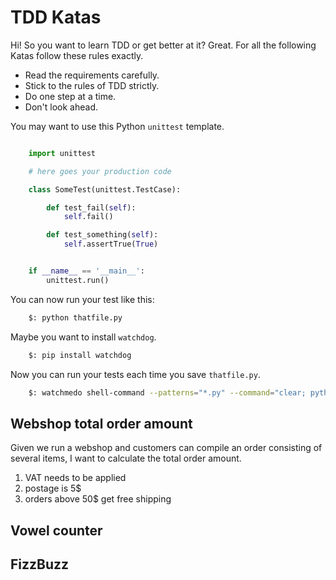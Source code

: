 # TDD Katas

Hi! So you want to learn TDD or get better at it? Great. For all the following Katas follow these rules exactly.
 
 * Read the requirements carefully.
 * Stick to the rules of TDD strictly.
 * Do one step at a time. 
 * Don't look ahead.
 
You may want to use this Python `unittest` template.

```python

	import unittest

	# here goes your production code

	class SomeTest(unittest.TestCase):

		def test_fail(self):
			self.fail()

		def test_something(self):
			self.assertTrue(True)


	if __name__ == '__main__':
		unittest.run()
```

You can now run your test like this:

```bash
    $: python thatfile.py
```

Maybe you want to install `watchdog`.
```bash
    $: pip install watchdog
```
Now you can run your tests each time you save `thatfile.py`.
```bash
    $: watchmedo shell-command --patterns="*.py" --command="clear; python thatfile.py" .
```
 

## Webshop total order amount
Given we run a webshop and customers can compile an order consisting of several items, I want to calculate the total order amount.
 
 1. VAT needs to be applied
 1. postage is 5$ 
 1. orders above 50$ get free shipping 


## Vowel counter

## FizzBuzz
